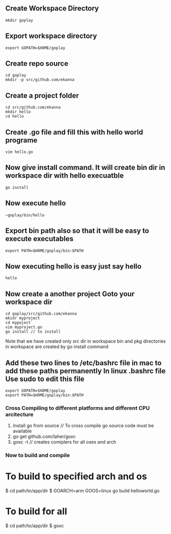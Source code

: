 Create Workspace Directory
-------------------------------
	mkdir goplay

Export workspace directory
-------------------------------
	export GOPATH=$HOME/goplay

Create repo source
-------------------------------
	cd goplay
	mkdir -p src/github.com/ekanna

Create a project folder
-------------------------------
	cd src/github.com/ekanna
	mkdir hello
	cd hello

Create .go file and fill this with hello world programe
-------------------------------
	vim hello.go

Now give install command. It will create bin dir in workspace dir with hello execuatble 
-------------------------------
	go install

Now execute hello
-------------------------------
	~goplay/bin/hello

Export bin path also so that it will be easy to execute executables
-------------------------------
	export PATH=$HOME/goplay/bin:$PATH

Now executing hello is easy just say hello
-------------------------------
	hello

Now create a another project Goto your workspace dir
-------------------------------
	cd goplay/src/github.com/ekanna
	mkidr myproject
	cd mypoject
	vim myproject.go
	go install // to install

Note that we have created only src dir in workspace
bin and pkg directories in workspace are created by go install command

Add these two lines to /etc/bashrc file in mac to add these paths permanently
In linux .bashrc file
Use sudo to edit this file
------------------------------------------------
	export GOPATH=$HOME/goplay
	export PATH=$HOME/goplay/bin:$PATH

### Cross Compiling to different platforms and different CPU arcitecture

1. Install go from source // To cross compile go source code must be available
2. go get github.com/laher/goxc
3. goxc -t // creates comiplers for all oses and arch

### Now to build and compile

# To build to specified arch and os
$ cd path/to/app/dir
$ GOARCH=arm GOOS=linux go build helloworld.go

# To build for all
$ cd path/to/app/dir
$ goxc



